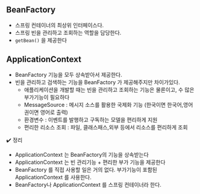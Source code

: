 ## BeanFactory

* 스프링 컨테이너의 최상위 인터페이스다.
* 스프링 빈을 관리하고 조회하는 역할을 담당한다.
* `getBean()`  을 제공한다



## ApplicationContext

* BeanFactory 기능을 모두 상속받아서 제공한다.
* 빈을 관리하고 검색하는 기능을 BeanFactory 가 제공해주지만 차이가있다.
  * 애플리케이션을 개발할 때는 빈을 관리하고 조회하는 기능은 물론이고, 수 많은 부가기능이 필요하다
  * MessageSource   : 메시지 소스를 활용한 국제화 기능 (한국이면 한국어,영어권이면 영어로 출력)
  * 환경변수 : 이벤트를 발행하고 구독하는 모델을 편리하게 지원
  * 편리한 리소스 조회 : 파일, 클래스패스,외부 등에서 리소스를 편리하게 조회



:heavy_check_mark: 정리

* ApplicationContext 는 BeanFactory의 기능을 상속받는다
* ApplicationContext 는 빈 관리기능 + 편리한 부가 기능을 제공한다
* BeanFactory 를 직접 사용할 일은 거의 없다. 부가기능이 포함된 ApplicationContext 를 사용한다.
* BeanFactory나 ApplicationContext 를 스프링 컨테이너라 한다.
